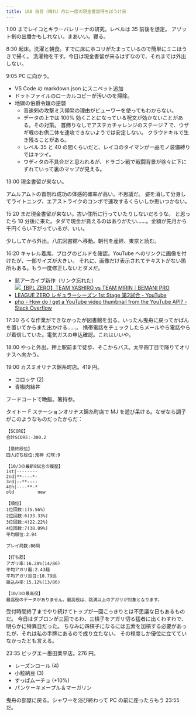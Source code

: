 ```yaml
---
title: 160 日目（晴れ）月に一度の現金書留待ちぼうけ日
---
```


1:00 までレイコとキラーバレリーナの研究。レベルは 35 前後を想定。
アゾット剣の出番かもしれない。まあいい。寝る。

8:30 起床。洗濯と朝食。すでに床にホコリがたまっているので簡単にミニほうきで掃く。
洗濯物を干す。今日は現金書留が来るはずなので、それまでは外出しない。

9:05 PC に向かう。

* VS Code の markdown.json にスニペット追加
* ドットファイルのローカルコピーが汚いのを掃除。
* 地獄の伯爵令嬢の逆襲
  * 音速剣の攻撃ミス頻発の理由がビューワーを使ってもわからない。
  * データの上では 100% 効くことになっている呪文が効かないことがある。その対策。
    首飾りなしでアステカチャレンジのステージ 7 で、ウザギ戦のお供二体を速攻できないようでは安定しない。
    クラウドキルで生き残ることがある。
  * レベル 35 と 40 の間くらいだと、レイコのタイマンが一品モノ装備縛りではキツイ。
  * ウディタの不具合だと思われるが、ドラゴン戦で戦闘背景が徐々に下にずれていって裏のマップが見える。

13:00 現金書留が来ない。

アムルアムトの首刎ね成功の体感的確率が高い。不思議だ。
姿を消して分身してライトニング、エアストライクのコンボで速攻するくらいしか思いつかない。

15:20 まだ現金書留が来ない。古い住所に行っていたりしないだろうな。
と思ったら 10 分後に来た。タダで現金が貰えるのはありがたい……。金額が先月から千円くらい下がっているが、いい。

少ししてから外出。八広図書館へ移動。朝刊を産経、東京と読む。

16:20 キャレル着席。ブログのビルドを確認。YouTube へのリンクに画像を付けたが、一部サイズが大きい。
それに、画像だけ表示されてテキストがない箇所もある。もう一度修正しないとダメだ。

* 髭アーカイブ新作（リンク忘れた）
* [![【BPL ZERO】TEAM YASHIRO vs TEAM MIRIN｜BEMANI PRO LEAGUE ZERO レギュラーシーズン 1st Stage 第2試合 - YouTube](http://img.youtube.com/vi/siM0cWYObyg/1.jpg)](https://www.youtube.com/watch?v=siM0cWYObyg)
* [php - How do I get a YouTube video thumbnail from the YouTube API? - Stack Overflow](https://stackoverflow.com/questions/2068344/how-do-i-get-a-youtube-video-thumbnail-from-the-youtube-api)

17:30 ろくな作業ができなかったが図書館を出る。いったん曳舟に戻ってかばんを置いてからまた出かける……。
携帯電話をチェックしたらメールやら電話やらが着信していた。電気ガスの申込確認。これはいいや。

18:00 やっと外出。押上駅前まで徒歩、そこからバス。太平四丁目で降りてオリナスへ向かう。

19:00 カスミオリナス錦糸町店。419 円。

* コロッケ (2)
* 青椒肉絲丼

フードコートで晩飯。箸持参。

タイトー F ステーションオリナス錦糸町店で MJ を遊び呆ける。なぜなら調子がこのようなものだったからだ：

```text
【SCORE】
合計SCORE:-300.2

【最終段位】
四人打ち段位:鬼神 幻球:9

【10/3の最新8試合の履歴】
1st|--------
2nd|**----*-
3rd|--**----
4th|----**-*
old         new

【順位】
1位回数:1(5.56%)
2位回数:6(33.33%)
3位回数:4(22.22%)
4位回数:7(38.89%)
平均順位:2.94

プレイ局数:86局

【打ち筋】
アガリ率:16.28%(14/86)
平均アガリ翻:2.43翻
平均アガリ巡目:10.79巡
振込み率:15.12%(13/86)

【10/3の最高役】
最高役のデータがありません。最高役は、跳満以上のアガリが対象となります。
```

受付時間終了までやり続けてトップが一回こっきりとは不思議な日もあるものだ。
今日はダブロンが三回でるわ、三槓子をアガリ切る猛者に出くわすわで、明らかに特異日だった。
ちなみに四槓子になるには五索を加槓する必要があったが、それは私の手牌にあるので成り立たない。
その程度しか優位に立てていなかったとも言える。

23:35 ビッグエー墨田業平店。276 円。

* レーズンロール (4)
* 小粒納豆 (3)
* すっぱムーチョ (+10%)
* パンケーキメープル＆マーガリン

曳舟の部屋に戻る。シャワーを浴び終わって PC の前に座ったらもう 23:55 だ。
